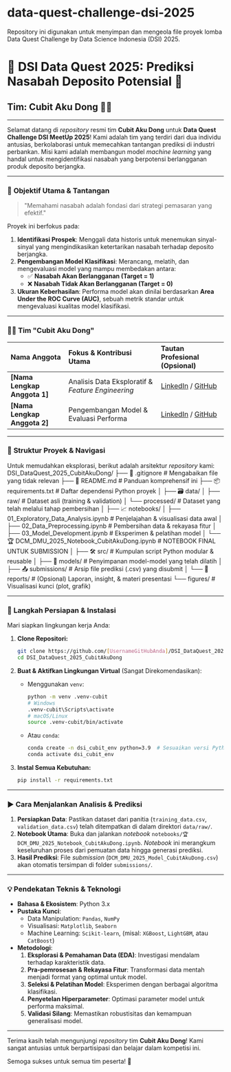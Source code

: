 # data-quest-challenge-dsi-2025
Repository ini digunakan untuk menyimpan dan mengeola file proyek lomba Data Quest Challenge by Data Science Indonesia (DSI) 2025.


<p align="center">
  <!-- Jika ada logo tim atau banner lomba, bisa ditaruh di sini -->
  <!-- <img src="URL_LOGO_ATAU_BANNER" alt="Team Cubit Aku Dong / DSI Data Quest 2025" width="300"/> -->
</p>

# 🚀 DSI Data Quest 2025: Prediksi Nasabah Deposito Potensial 🚀
## Tim: Cubit Aku Dong 🤏✨

---

Selamat datang di *repository* resmi tim **Cubit Aku Dong** untuk **Data Quest Challenge DSI MeetUp 2025**! Kami adalah tim yang terdiri dari dua individu antusias, berkolaborasi untuk memecahkan tantangan prediksi di industri perbankan. Misi kami adalah membangun model *machine learning* yang handal untuk mengidentifikasi nasabah yang berpotensi berlangganan produk deposito berjangka.

---

### 🎯 **Objektif Utama & Tantangan**

> "Memahami nasabah adalah fondasi dari strategi pemasaran yang efektif."

Proyek ini berfokus pada:
1.  **Identifikasi Prospek**: Menggali data historis untuk menemukan sinyal-sinyal yang mengindikasikan ketertarikan nasabah terhadap deposito berjangka.
2.  **Pengembangan Model Klasifikasi**: Merancang, melatih, dan mengevaluasi model yang mampu membedakan antara:
    *   ✅ **Nasabah Akan Berlangganan (Target = 1)**
    *   ❌ **Nasabah Tidak Akan Berlangganan (Target = 0)**
3.  **Ukuran Keberhasilan**: Performa model akan dinilai berdasarkan **Area Under the ROC Curve (AUC)**, sebuah metrik standar untuk mengevaluasi kualitas model klasifikasi.

---

### 🧑‍💻 **Tim "Cubit Aku Dong"**

| Nama Anggota                | Fokus & Kontribusi Utama                         | Tautan Profesional (Opsional) |
| :-------------------------- | :----------------------------------------------- | :---------------------------- |
| **[Nama Lengkap Anggota 1]**  | Analisis Data Eksploratif & _Feature Engineering_ | [LinkedIn]() / [GitHub]()     |
| **[Nama Lengkap Anggota 2]**  | Pengembangan Model & Evaluasi Performa           | [LinkedIn]() / [GitHub]()     |

---

### 📁 **Struktur Proyek & Navigasi**

Untuk memudahkan eksplorasi, berikut adalah arsitektur *repository* kami:
DSI_DataQuest_2025_CubitAkuDong/
├── 📜 .gitignore # Mengabaikan file yang tidak relevan
├── 📖 README.md # Panduan komprehensif ini
├── 📦 requirements.txt # Daftar dependensi Python proyek
│
├── 🗃️ data/
│ ├── raw/ # Dataset asli (training & validation)
│ └── processed/ # Dataset yang telah melalui tahap pembersihan
│
├── 📈 notebooks/
│ ├── 01_Exploratory_Data_Analysis.ipynb # Penjelajahan & visualisasi data awal
│ ├── 02_Data_Preprocessing.ipynb # Pembersihan data & rekayasa fitur
│ ├── 03_Model_Development.ipynb # Eksperimen & pelatihan model
│ └── 🏆 DCM_DMU_2025_Notebook_CubitAkuDong.ipynb # NOTEBOOK FINAL UNTUK SUBMISSION
│
├── 🛠️ src/ # Kumpulan script Python modular & reusable
│
├── 🧠 models/ # Penyimpanan model-model yang telah dilatih
│
├── 📤 submissions/ # Arsip file prediksi (.csv) yang disubmit
│
└── 📝 reports/ # (Opsional) Laporan, insight, & materi presentasi
└── figures/ # Visualisasi kunci (plot, grafik)


---

### 🚀 **Langkah Persiapan & Instalasi**

Mari siapkan lingkungan kerja Anda:

1.  **Clone Repositori:**
    ```bash
    git clone https://github.com/[UsernameGitHubAnda]/DSI_DataQuest_2025_CubitAkuDong.git
    cd DSI_DataQuest_2025_CubitAkuDong
    ```

2.  **Buat & Aktifkan Lingkungan Virtual** (Sangat Direkomendasikan):
    *   Menggunakan `venv`:
        ```bash
        python -m venv .venv-cubit
        # Windows
        .venv-cubit\Scripts\activate
        # macOS/Linux
        source .venv-cubit/bin/activate
        ```
    *   Atau `conda`:
        ```bash
        conda create -n dsi_cubit_env python=3.9  # Sesuaikan versi Python
        conda activate dsi_cubit_env
        ```

3.  **Instal Semua Kebutuhan:**
    ```bash
    pip install -r requirements.txt
    ```

---

### ▶️ **Cara Menjalankan Analisis & Prediksi**

1.  **Persiapkan Data**: Pastikan dataset dari panitia (`training_data.csv`, `validation_data.csv`) telah ditempatkan di dalam direktori `data/raw/`.
2.  **Notebook Utama**: Buka dan jalankan *notebook* `notebooks/🏆 DCM_DMU_2025_Notebook_CubitAkuDong.ipynb`. *Notebook* ini merangkum keseluruhan proses dari pemuatan data hingga generasi prediksi.
3.  **Hasil Prediksi**: File *submission* (`DCM_DMU_2025_Model_CubitAkuDong.csv`) akan otomatis tersimpan di folder `submissions/`.

---

### 💡 **Pendekatan Teknis & Teknologi**

*   **Bahasa & Ekosistem**: Python 3.x
*   **Pustaka Kunci**:
    *   Data Manipulation: `Pandas`, `NumPy`
    *   Visualisasi: `Matplotlib`, `Seaborn`
    *   Machine Learning: `Scikit-learn`, (misal: `XGBoost`, `LightGBM`, atau `CatBoost`)
*   **Metodologi**:
    1.  **Eksplorasi & Pemahaman Data (EDA)**: Investigasi mendalam terhadap karakteristik data.
    2.  **Pra-pemrosesan & Rekayasa Fitur**: Transformasi data mentah menjadi format yang optimal untuk model.
    3.  **Seleksi & Pelatihan Model**: Eksperimen dengan berbagai algoritma klasifikasi.
    4.  **Penyetelan Hiperparameter**: Optimasi parameter model untuk performa maksimal.
    5.  **Validasi Silang**: Memastikan robustisitas dan kemampuan generalisasi model.

---

Terima kasih telah mengunjungi *repository* tim **Cubit Aku Dong**! Kami sangat antusias untuk berpartisipasi dan belajar dalam kompetisi ini.

Semoga sukses untuk semua tim peserta! 💪
